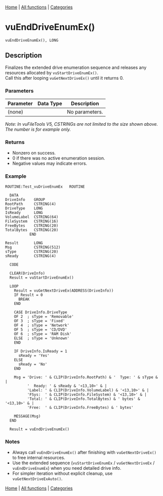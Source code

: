 [Home](../index.md) | [All functions](../all-functions.md) | [Categories](../categories/index.md)

# vuEndDriveEnumEx()

```Prototype
vuEndDriveEnumEx(), LONG
```


## Description
Finalizes the extended drive enumeration sequence and releases any resources allocated by `vuStartDriveEnumEx()`.  
Call this after looping `vuGetNextDriveEx()` until it returns 0.

### Parameters

| Parameter | Data Type | Description |
|-----------|-----------|-------------|
| (none)    |           | No parameters. |

_Note: In vuFileTools V5, CSTRINGs are not limited to the size shown above. The number is for example only._

### Returns
- Nonzero on success.  
- 0 if there was no active enumeration session.  
- Negative values may indicate errors.

### Example

```Clarion
ROUTINE:Test_vuDriveEnumEx   ROUTINE

  DATA
DriveInfo    GROUP
RootPath     CSTRING(4)
DriveType    LONG
IsReady      LONG
VolumeLabel  CSTRING(64)
FileSystem   CSTRING(16)
FreeBytes    CSTRING(20)
TotalBytes   CSTRING(20)
           END

Result       LONG
Msg          CSTRING(512)
sType        CSTRING(20)
sReady       CSTRING(4)

  CODE

  CLEAR(DriveInfo)
  Result = vuStartDriveEnumEx()

  LOOP
    Result = vuGetNextDriveEx(ADDRESS(DriveInfo))
    IF Result = 0
      BREAK
    END

    CASE DriveInfo.DriveType
    OF 2  ; sType = 'Removable'
    OF 3  ; sType = 'Fixed'
    OF 4  ; sType = 'Network'
    OF 5  ; sType = 'CD/DVD'
    OF 6  ; sType = 'RAM Disk'
    ELSE  ; sType = 'Unknown'
    END

    IF DriveInfo.IsReady = 1
      sReady = 'Yes'
    ELSE
      sReady = 'No'
    END

    Msg = 'Drive: ' & CLIP(DriveInfo.RootPath) & '  Type: ' & sType & |
          '  Ready: ' & sReady & '<13,10>' & |
          'Label: ' & CLIP(DriveInfo.VolumeLabel) & '<13,10>' & |
          'FSys:  ' & CLIP(DriveInfo.FileSystem) & '<13,10>' & |
          'Total: ' & CLIP(DriveInfo.TotalBytes) & ' bytes' & '<13,10>' & |
          'Free:  ' & CLIP(DriveInfo.FreeBytes) & ' bytes'

    MESSAGE(Msg)
  END

  Result = vuEndDriveEnumEx()
```

### Notes
- Always call `vuEndDriveEnumEx()` after finishing with `vuGetNextDriveEx()` to free internal resources.  
- Use the extended sequence (`vuStartDriveEnumEx` / `vuGetNextDriveEx` / `vuEndDriveEnumEx`) when you need detailed drive info.  
- For simpler iteration without explicit cleanup, use `vuGetNextDriveExAuto()`.

[Home](../index.md) | [All functions](../all-functions.md) | [Categories](../categories/index.md)
